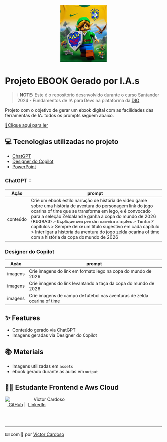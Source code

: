 <p align="center">
    <img width="150" src="assets/aventura-link2cut.jpeg">
</p>

# Projeto EBOOK Gerado por I.A.s


 > ℹ️ **NOTE:** Este é o repositório desenvolvido durante o curso Santander 2024 - Fundamentos de IA para Devs na plataforma da [DIO](https://dio.me)

Projeto com o objetivo de gerar um ebook digital com as facilidades das ferramentas de IA. todos os prompts
seguem abaixo.

<a href="https://github.com/VictorSamuraiWol/Project-ebook-aventura-link/blob/main/output/As%20Aventuras%20de%20Link%20na%20Copa%20do%20Mundo%20de%202026%20-%20Victor%20Cardoso.pdf" title="View PDF now"> 📕Clique aqui para ler</a>

## 💻 Tecnologias utilizadas no projeto

- [ChatGPT](https://chat.openai.com/) 
- [Designer do Copilot](https://copilot.microsoft.com/images/create)
- [PowerPoint](https://www.microsoft.com/en/microsoft-365/powerpoint)

### ChatGPT：

|   Ação   | prompt 
| :------: | ------------------------------------------------------------------------------------------------------------------------------------------------------------------------------------------------------------------------------------------------------------------------------ |
| conteúdo | Crie um ebook estilo narração de história de video game sobre uma história de aventura do personagem link do jogo ocarina of time que se transforma em lego, e é convocado para a seleção Zeldaland e ganha a copa do mundo de 2026 {REGRAS} > Explique sempre de maneira simples > Tenha 7 capítulos > Sempre deixe um título sugestivo em cada capítulo > Interligar a história da aventura do jogo zelda ocarina of time com a história da copa do mundo de 2026 |

### Designer do Copilot

|  Ação  | prompt                                                                                |
| :----: | -------------------------------------------------------------------------------------- |
| imagens | Crie imagens do link em formato lego na copa do mundo de 2026 | 
| imagens | Crie imagens do link levantando a taça da copa do mundo de 2026 |
| imagens | Crie imagens de campo de futebol nas aventuras de zelda ocarina of time |

## ✨ Features

- Conteúdo gerado via ChatGPT
- Imagens geradas via Designer do Copilot

## 📚 Materiais

- Imagens utilizadas em `assets`
- ebook gerado durante as aulas em `output`

## 👨‍💻 Estudante Frontend e Aws Cloud

<p>
    <img 
      align=left 
      margin=10 
      width=80 
      src="https://github.com/VictorSamuraiWol.png"
    />
    <p>&nbsp&nbsp&nbspVictor Cardoso<br>
    &nbsp&nbsp<a href="https://github.com/VictorSamuraiWol">
    GitHub</a>&nbsp;|&nbsp;
    <a href="https://www.linkedin.com/in/victor-cardoso-cloud-front/">LinkedIn</a>

<br/><br/>

---

⌨️ com 💚 por [Victor Cardoso](https://github.com/VictorSamuraiWol)
